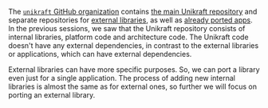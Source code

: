 The [`unikraft` GitHub organization](https://github.com/unikraft) contains [the main Unikraft repository](https://github.com/unikraft/unikraft) and separate repositories for [external libraries](https://github.com/search?q=topic%3Alibrary+org%3Aunikraft&type=Repositories), as well as [already ported apps](https://github.com/search?q=topic%3Aunikraft-application+org%3Aunikraft&type=Repositories).
In the previous sessions, we saw that the Unikraft repository consists of internal libraries, platform code and architecture code.
The Unikraft code doesn't have any external dependencies, in contrast to the external libraries or applications, which can have external dependencies.

External libraries can have more specific purposes.
So, we can port a library even just for a single application.
The process of adding new internal libraries is almost the same as for external ones, so further we will focus on porting an external library.
